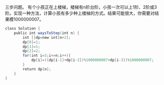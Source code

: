 
三步问题。
有个小孩正在上楼梯，楼梯有n阶台阶，小孩一次可以上1阶、2阶或3阶。实现一种方法，计算小孩有多少种上楼梯的方式。结果可能很大，你需要对结果模1000000007。



```java
class Solution {
    public int waysToStep(int n) {
        int []dp=new int[n+2];
        dp[0]=1;
        dp[1]=1;
        dp[2]=2;
        for(int i=3;i<=n;i++){
            dp[i]=((dp[i-1]+dp[i-2])%1000000007+dp[i-3])%1000000007;
        }
        return dp[n];
    }
}
```
